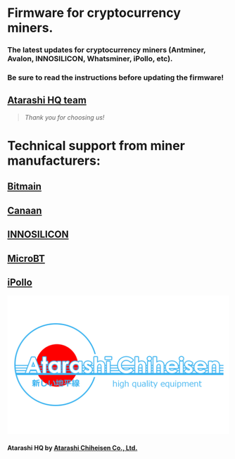 # Firmware for cryptocurrency miners.
### The latest updates for cryptocurrency miners (Antminer, Avalon, INNOSILICON, Whatsminer, iPollo, etc).
### Be sure to read the instructions before updating the firmware!

## [Atarashi HQ team](https://atarashihq.com/)
> *Thank you for choosing us!*

# Technical support from miner manufacturers:

## [Bitmain](https://support.bitmain.com/hc/en-us)
## [Canaan](https://canaan.io/service/447)
## [INNOSILICON](https://www.innosilicon.com/html/support_en/index.html)
## [MicroBT](https://whatsminer.com/src/views/support.html)
## [iPollo](https://ipollo.com/pages/v-series-firmware#)



![](https://github.com/AtarashiHQ/Bitcoin-miners/blob/main/Logo%20AC.jpg)
#### Atarashi HQ by [Atarashi Chiheisen Co., Ltd.](https://atarashichiheisen.com/)
